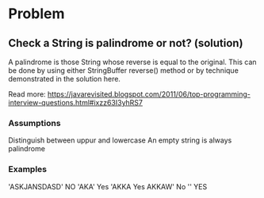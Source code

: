# Problem

## Check a String is palindrome or not? (solution)
A palindrome is those String whose reverse is equal to the original. This can be done by using either StringBuffer reverse() method or by technique demonstrated in the solution here.

Read more: https://javarevisited.blogspot.com/2011/06/top-programming-interview-questions.html#ixzz63I3yhRS7

### Assumptions
Distinguish between uppur and lowercase
An empty string is always palindrome

### Examples

'ASKJANSDASD' NO
'AKA' Yes
'AKKA Yes
AKKAW' No
'' YES
